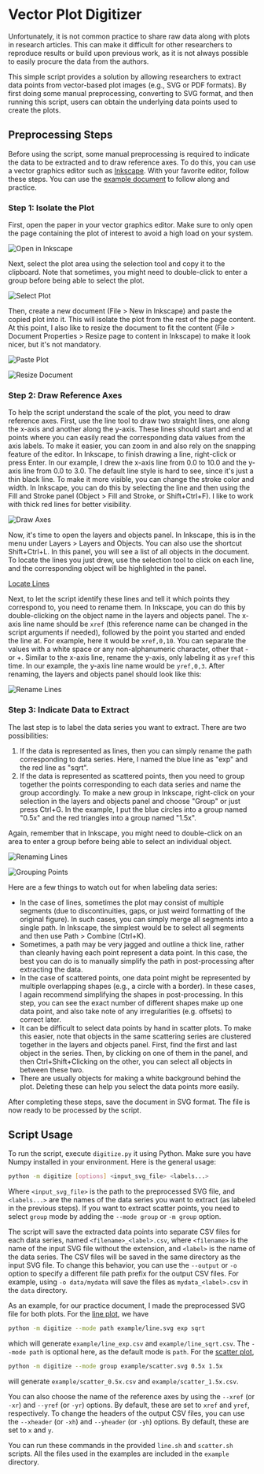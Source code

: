 # Vector Plot Digitizer
Unfortunately, it is not common practice to share raw data along with plots in research
articles. This can make it difficult for other researchers to reproduce results or build
upon previous work, as it is not always possible to easily procure the data from the authors.

This simple script provides a solution by allowing researchers to extract data points from
vector-based plot images (e.g., SVG or PDF formats). By first doing some manual preprocessing,
converting to SVG format, and then running this script, users can obtain the underlying data
points used to create the plots.

## Preprocessing Steps
Before using the script, some manual preprocessing is required to indicate the data to be
extracted and to draw reference axes. To do this, you can use a vector graphics editor such as
[Inkscape](https://inkscape.org/). With your favorite editor, follow these steps. You can use
the [example document](example/example.pdf) to follow along and practice.

### Step 1: Isolate the Plot
First, open the paper in your vector graphics editor. Make sure to only open the page containing
the plot of interest to avoid a high load on your system.

![Open in Inkscape](screenshots/open.png)

Next, select the plot area using the selection tool and copy it to the clipboard. Note that
sometimes, you might need to double-click to enter a group before being able to select the plot.

![Select Plot](screenshots/select.png)

Then, create a new document (File > New in Inkscape) and paste the copied plot into it.
This will isolate the plot from the rest of the page content. At this point, I also like to resize
the document to fit the content (File > Document Properties > Resize page to content in Inkscape)
to make it look nicer, but it's not mandatory.

![Paste Plot](screenshots/paste.png)

![Resize Document](screenshots/resize.png)

### Step 2: Draw Reference Axes
To help the script understand the scale of the plot, you need to draw reference axes. First, use
the line tool to draw two straight lines, one along the x-axis and another along the y-axis.
These lines should start and end at points where you can easily read the corresponding data
values from the axis labels. To make it easier, you can zoom in and also rely on the snapping
feature of the editor. In Inkscape, to finish drawing a line, right-click or press Enter. In our
example, I drew the x-axis line from 0.0 to 10.0 and the y-axis line from 0.0 to 3.0. The default
line style is hard to see, since it's just a thin black line. To make it more visible, you can
change the stroke color and width. In Inkscape, you can do this by selecting the line and then
using the Fill and Stroke panel (Object > Fill and Stroke, or Shift+Ctrl+F). I like to work with
thick red lines for better visibility.

![Draw Axes](screenshots/axes.png)

Now, it's time to open the layers and objects panel. In Inkscape, this is in the menu under
Layers > Layers and Objects. You can also use the shortcut Shift+Ctrl+L. In this panel, you will
see a list of all objects in the document. To locate the lines you just drew, use the selection
tool to click on each line, and the corresponding object will be highlighted in the panel.

[Locate Lines](screenshots/layers1.png)

Next, to let the script identify these lines and tell it which points they correspond to, you
need to rename them. In Inkscape, you can do this by double-clicking on the object name in the
layers and objects panel. The x-axis line name should be `xref` (this reference name can be
changed in the script arguments if needed), followed by the point you started and ended the line
at. For example, here it would be `xref,0,10`. You can separate the values with a white space or
any non-alphanumeric character, other that - or +. Similar to the x-axis line, rename the y-axis,
only labeling it as `yref` this time. In our example, the y-axis line name would be
`yref,0,3`. After renaming, the layers and objects panel should look like this:

![Rename Lines](screenshots/layers2.png)

### Step 3: Indicate Data to Extract
The last step is to label the data series you want to extract. There are two possibilities:

1. If the data is represented as lines, then you can simply rename the path corresponding to
   data series. Here, I named the blue line as "exp" and the red line as "sqrt".
2. If the data is represented as scattered points, then you need to group together the points
   corresponding to each data series and name the group accordingly. To make a new group in
   Inkscape, right-click on your selection in the layers and objects panel and choose "Group"
   or just press Ctrl+G.
   In the example, I put the blue circles into a group named "0.5x" and the red triangles
   into a group named "1.5x".

Again, remember that in Inkscape, you might need to double-click on an area to enter a group
before being able to select an individual object.

![Renaming Lines](screenshots/lines.png)

![Grouping Points](screenshots/scatter.png)

Here are a few things to watch out for when labeling data series:
- In the case of lines, sometimes the plot may consist of multiple segments (due to
  discontinuities, gaps, or just weird formatting of the original figure). In such cases, you
  can simply merge all segments into a single path. In Inkscape, the simplest would be to select
  all segments and then use Path > Combine (Ctrl+K).
- Sometimes, a path may be very jagged and outline a thick line, rather than cleanly having each
  point represent a data point. In this case, the best you can do is to manually simplify the path
  in post-processing after extracting the data.
- In the case of scattered points, one data point might be represented by multiple overlapping
  shapes (e.g., a circle with a border). In these cases, I again recommend simplifying the shapes
  in post-processing. In this step, you can see the exact number of different shapes make up one
  data point, and also take note of any irregularities (e.g. offsets) to correct later.
- It can be difficult to select data points by hand in scatter plots. To make this easier, note
  that objects in the same scattering series are clustered together in the layers and objects
  panel. First, find the first and last object in the series. Then, by clicking on one of them in
  the panel, and then  Ctrl+Shift+Clicking on the other, you can select all objects in between
  these two.
- There are usually objects for making a white background behind the plot. Deleting these can help
  you select the data points more easily.

After completing these steps, save the document in SVG format. The file is now ready to be
processed by the script.

## Script Usage
To run the script, execute `digitize.py` it using Python. Make sure you have Numpy
installed in your environment. Here is the general usage:

```bash
python -m digitize [options] <input_svg_file> <labels...>
```

Where `<input_svg_file>` is the path to the preprocessed SVG file, and `<labels...>` are the
names of the data series you want to extract (as labeled in the previous steps). If you
want to extract scatter points, you need to select `group` mode by adding the `--mode group`
or `-m group` option.

The script will save the extracted data points into separate CSV files for each data series,
named `<filename>_<label>.csv`, where `<filename>` is the name of the input SVG file without
the extension, and `<label>` is the name of the data series. The CSV files will be saved in
the same directory as the input SVG file. To change this behavior, you can use the `--output`
or `-o` option to specify a different file path prefix for the output CSV files. For example,
using `-o data/mydata` will save the files as `mydata_<label>.csv` in the `data` directory.

As an example, for our practice document, I made the preprocessed SVG file for both plots.
For the [line plot](example/line.svg), we have

```bash
python -m digitize --mode path example/line.svg exp sqrt
```

which will generate `example/line_exp.csv` and `example/line_sqrt.csv`. The `--mode path`
is optional here, as the default mode is `path`. For the [scatter plot](example/scatter.svg),

```bash
python -m digitize --mode group example/scatter.svg 0.5x 1.5x
```
will generate `example/scatter_0.5x.csv` and `example/scatter_1.5x.csv`.

You can also choose the name of the reference axes by using the `--xref` (or `-xr`) and
`--yref` (or `-yr`) options. By default, these are set to `xref` and `yref`, respectively.
To change the headers of the output CSV files, you can use the `--xheader` (or `-xh`) and
`--yheader` (or `-yh`) options. By default, these are set to `x` and `y`.

You can run these commands in the provided `line.sh` and `scatter.sh` scripts. All the files
used in the examples are included in the `example` directory.

